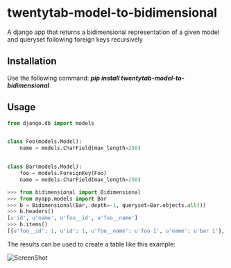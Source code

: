 twentytab-model-to-bidimensional
================================

A django app that returns a bidimensional representation of a given model and queryset following foreign keys recursively

## Installation

Use the following command: <b><i>pip install twentytab-model-to-bidimensional</i></b>


## Usage

```py
from django.db import models


class Foo(models.Model):
    name = models.CharField(max_length=250)


class Bar(models.Model):
    foo = models.ForeignKey(Foo)
    name = models.CharField(max_length=250)

```

```py
>>> from bidimensional import Bidimensional
>>> from myapp.models import Bar
>>> b = Bidimensional(Bar, depth=-1, queryset=Bar.objects.all())
>>> b.headers()
[u'id', u'name', u'foo__id', u'foo__name']
>>> b.items()
[{u'foo__id': 1, u'id': 1, u'foo__name': u'foo 1', u'name': u'bar 1'}, {u'foo__id': 2, u'id': 2, u'foo__name': u'foo 2', u'name': u'bar 2'}]
```

The results can be used to create a table like this example:

![ScreenShot](https://raw.github.com/20tab/twentytab-model-to-bidimensional/master/screenshot.png)